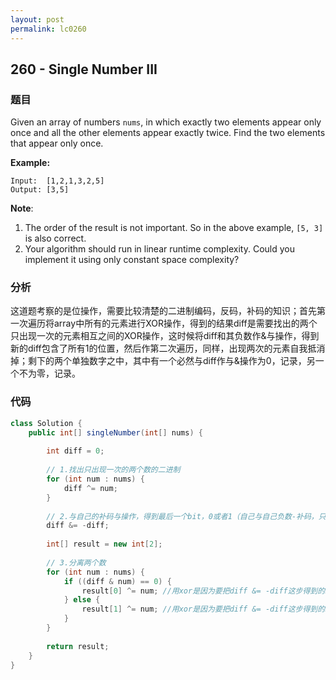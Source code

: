 ```yaml
---
layout: post
permalink: lc0260 
---
```


## 260 - Single Number III

### 题目 <a id="yuan-ti-gai-shu"></a>

Given an array of numbers `nums`, in which exactly two elements appear only once and all the other elements appear exactly twice. Find the two elements that appear only once.

**Example:**

```text
Input:  [1,2,1,3,2,5]
Output: [3,5]
```

**Note**:

1. The order of the result is not important. So in the above example, `[5, 3]` is also correct.
2. Your algorithm should run in linear runtime complexity. Could you implement it using only constant space complexity?

### 分析 <a id="ti-yi-he-fen-xi"></a>

这道题考察的是位操作，需要比较清楚的二进制编码，反码，补码的知识；首先第一次遍历将array中所有的元素进行XOR操作，得到的结果diff是需要找出的两个只出现一次的元素相互之间的XOR操作，这时候将diff和其负数作&与操作，得到新的diff包含了所有1的位置，然后作第二次遍历，同样，出现两次的元素自我抵消掉；剩下的两个单独数字之中，其中有一个必然与diff作与&操作为0，记录，另一个不为零，记录。

### 代码 <a id="dai-ma"></a>

```java
class Solution {
    public int[] singleNumber(int[] nums) {
        
        int diff = 0;
        
        // 1.找出只出现一次的两个数的二进制
        for (int num : nums) {
            diff ^= num;
        }
        
        // 2.与自己的补码与操作，得到最后一个bit，0或者1（自己与自己负数-补码，只是最后一位相同，别的31位都不同）
        diff &= -diff;
        
        int[] result = new int[2];
        
        // 3.分离两个数
        for (int num : nums) {
            if ((diff & num) == 0) {
                result[0] ^= num; //用xor是因为要把diff &= -diff这步得到的bit相同的num彼此消掉（别的num出现两次）
            } else {
                result[1] ^= num; //用xor是因为要把diff &= -diff这步得到的bit不同的num彼此消掉（别的num出现两次）
            }
        }
        
        return result;
    }
}
```
